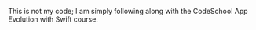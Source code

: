 This is not my code; I am simply following along with the CodeSchool App Evolution with Swift course.
